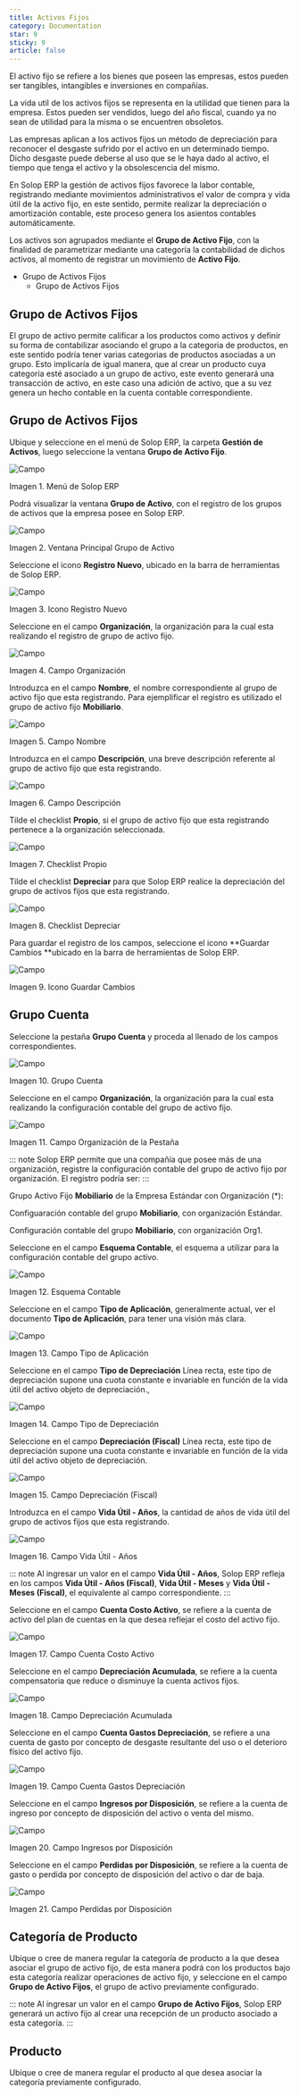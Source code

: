 ```yaml
---
title: Activos Fijos
category: Documentation
star: 9
sticky: 9
article: false
---
```


El activo fijo se refiere a los bienes que poseen las empresas, estos pueden ser tangibles, intangibles e inversiones en compañías.

La vida util de los activos fijos se representa en la utilidad que tienen para la empresa. Estos pueden ser vendidos, luego del año fiscal, cuando ya no sean de utilidad para la misma o se encuentren obsoletos.

Las empresas aplican a los activos fijos un método de depreciación para reconocer el desgaste sufrido por el activo en un determinado tiempo. Dicho desgaste puede deberse al uso que se le haya dado al activo, el tiempo que tenga el activo y la obsolescencia del mismo.

En Solop ERP la gestión de activos fijos favorece la labor contable, registrando mediante movimientos administrativos el valor de compra y vida útil de la activo fijo, en este sentido, permite realizar la depreciación o amortización contable, este proceso genera los asientos contables automáticamente.

Los activos son agrupados mediante el **Grupo de Activo Fijo**, con la finalidad de parametrizar mediante una categoría la contabilidad de dichos activos, al momento de registrar un movimiento de **Activo Fijo**.

- Grupo de Activos Fijos
  - Grupo de Activos Fijos

## Grupo de Activos Fijos

El grupo de activo permite calificar a los productos como activos y definir su forma de contabilizar asociando el grupo a la categoria de productos, en este sentido podría tener varias categorias de productos asociadas a un grupo. Esto implicaría de igual manera, que al crear un producto cuya categoría esté asociado a un grupo de activo, este evento generará una transacción de activo, en este caso una adición de activo, que a su vez genera un hecho contable en la cuenta contable correspondiente.

## Grupo de Activos Fijos

Ubique y seleccione en el menú de Solop ERP, la carpeta **Gestión de Activos**, luego seleccione la ventana **Grupo de Activo Fijo**.

![Campo](/assets/img/docs/asset-management/asm-asset-image19.png)

Imagen 1. Menú de Solop ERP

Podrá visualizar la ventana **Grupo de Activo**, con el registro de los grupos de activos que la empresa posee en Solop ERP.

![Campo](/assets/img/docs/asset-management/asm-asset-image20.png)

Imagen 2. Ventana Principal Grupo de Activo

Seleccione el icono **Registro Nuevo**, ubicado en la barra de herramientas de Solop ERP.

![Campo](/assets/img/docs/asset-management/asm-asset-image21.png)

Imagen 3. Icono Registro Nuevo

Seleccione en el campo **Organización**, la organización para la cual esta realizando el registro de grupo de activo fijo.

![Campo](/assets/img/docs/asset-management/asm-asset-image22.png)

Imagen 4. Campo Organización

Introduzca en el campo **Nombre**, el nombre correspondiente al grupo de activo fijo que esta registrando. Para ejemplificar el registro es utilizado el grupo de activo fijo **Mobiliario**.

![Campo](/assets/img/docs/asset-management/asm-asset-image23.png)

Imagen 5. Campo Nombre

Introduzca en el campo **Descripción**, una breve descripción referente al grupo de activo fijo que esta registrando.

![Campo](/assets/img/docs/asset-management/asm-asset-image24.png)

Imagen 6. Campo Descripción

Tilde el checklist **Propio**, si el grupo de activo fijo que esta registrando pertenece a la organización seleccionada.

![Campo](/assets/img/docs/asset-management/asm-asset-image25.png)

Imagen 7. Checklist Propio

Tilde el checklist **Depreciar** para que Solop ERP realice la depreciación del grupo de activos fijos que esta registrando.

![Campo](/assets/img/docs/asset-management/asm-asset-image26.png)

Imagen 8. Checklist Depreciar

Para guardar el registro de los campos, seleccione el icono **Guardar Cambios **ubicado en la barra de herramientas de Solop ERP.

![Campo](/assets/img/docs/asset-management/asm-asset-image27.png)

Imagen 9. Icono Guardar Cambios

## Grupo Cuenta

Seleccione la pestaña **Grupo Cuenta** y proceda al llenado de los campos correspondientes.

![Campo](/assets/img/docs/asset-management/asm-asset-image28.png)

Imagen 10. Grupo Cuenta

Seleccione en el campo **Organización**, la organización para la cual esta realizando la configuración contable del grupo de activo fijo.

![Campo](/assets/img/docs/asset-management/asm-asset-image29.png)

Imagen 11. Campo Organización de la Pestaña

::: note
Solop ERP permite que una compañía que posee más de una organización, registre la configuración contable del grupo de activo fijo por organización. El registro podría ser:
:::

Grupo Activo Fijo **Mobiliario** de la Empresa Estándar con Organización (\*):

Configuaración contable del grupo **Mobiliario**, con organización Estándar.

Configuración contable del grupo **Mobiliario**, con organización Org1.

Seleccione en el campo **Esquema Contable**, el esquema a utilizar para la configuración contable del grupo activo.

![Campo](/assets/img/docs/asset-management/asm-asset-image30.png)

Imagen 12. Esquema Contable

Seleccione en el campo **Tipo de Aplicación**, generalmente actual, ver el documento **Tipo de Aplicación**, para tener una visión más clara.

![Campo](/assets/img/docs/asset-management/asm-asset-image31.png)

Imagen 13. Campo Tipo de Aplicación

Seleccione en el campo **Tipo de Depreciación** Línea recta, este tipo de depreciación supone una cuota constante e invariable en función de la vida útil del activo objeto de depreciación.,

![Campo](/assets/img/docs/asset-management/asm-asset-image32.png)

Imagen 14. Campo Tipo de Depreciación

Seleccione en el campo **Depreciación (Fiscal)** Línea recta, este tipo de depreciación supone una cuota constante e invariable en función de la vida útil del activo objeto de depreciación.

![Campo](/assets/img/docs/asset-management/asm-asset-image33.png)

Imagen 15. Campo Depreciación (Fiscal)

Introduzca en el campo **Vida Útil - Años**, la cantidad de años de vida útil del grupo de activos fijos que esta registrando.

![Campo](/assets/img/docs/asset-management/asm-asset-image34.png)

Imagen 16. Campo Vida Útil - Años

::: note
Al ingresar un valor en el campo **Vida Útil - Años**, Solop ERP refleja en los campos **Vida Útil - Años (Fiscal)**, **Vida Útil - Meses** y **Vida Útil - Meses (Fiscal)**, el equivalente al campo correspondiente.
:::

Seleccione en el campo **Cuenta Costo Activo**, se refiere a la cuenta de activo del plan de cuentas en la que desea reflejar el costo del activo fijo.

![Campo](/assets/img/docs/asset-management/asm-asset-image35.png)

Imagen 17. Campo Cuenta Costo Activo

Seleccione en el campo **Depreciación Acumulada**, se refiere a la cuenta compensatoria que reduce o disminuye la cuenta activos fijos.

![Campo](/assets/img/docs/asset-management/asm-asset-image36.png)

Imagen 18. Campo Depreciación Acumulada

Seleccione en el campo **Cuenta Gastos Depreciación**, se refiere a una cuenta de gasto por concepto de desgaste resultante del uso o el deterioro físico del activo fijo.

![Campo](/assets/img/docs/asset-management/asm-asset-image37.png)

Imagen 19. Campo Cuenta Gastos Depreciación

Seleccione en el campo **Ingresos por Disposición**, se refiere a la cuenta de ingreso por concepto de disposición del activo o venta del mismo.

![Campo](/assets/img/docs/asset-management/asm-asset-image38.png)

Imagen 20. Campo Ingresos por Disposición

Seleccione en el campo **Perdidas por Disposición**, se refiere a la cuenta de gasto o perdida por concepto de disposición del activo o dar de baja.

![Campo](/assets/img/docs/asset-management/asm-asset-image39.png)

Imagen 21. Campo Perdidas por Disposición

## Categoría de Producto

Ubique o cree de manera regular la categoría de producto a la que desea asociar el grupo de activo fijo, de esta manera podrá con los productos bajo esta categoría realizar operaciones de activo fijo, y seleccione en el campo **Grupo de Activo Fijos**, el grupo de activo previamente configurado.

::: note
Al ingresar un valor en el campo **Grupo de Activo Fijos**, Solop ERP generará un activo fijo al crear una recepción de un producto asociado a esta categoría.
:::

## Producto

Ubique o cree de manera regular el producto al que desea asociar la categoría previamente configurado.
